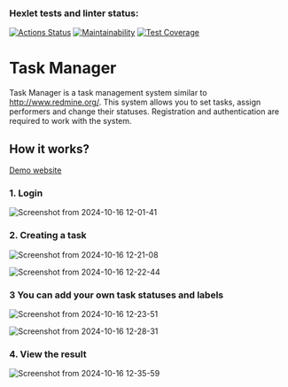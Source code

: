 ### Hexlet tests and linter status:
[![Actions Status](https://github.com/DmitryVerchenko/java-project-99/actions/workflows/hexlet-check.yml/badge.svg)](https://github.com/DmitryVerchenko/java-project-99/actions)
[![Maintainability](https://api.codeclimate.com/v1/badges/e502c06794231034bfad/maintainability)](https://codeclimate.com/github/DmitryVerchenko/java-project-99/maintainability)
[![Test Coverage](https://api.codeclimate.com/v1/badges/e502c06794231034bfad/test_coverage)](https://codeclimate.com/github/DmitryVerchenko/java-project-99/test_coverage)
# Task Manager
Task Manager is a task management system similar to http://www.redmine.org/. This system allows you to set tasks, assign performers and change their statuses. Registration and authentication are required to work with the system.

## How it works?

[Demo website](https://java-project-99-hm0a.onrender.com/#/login)

### 1. Login

![Screenshot from 2024-10-16 12-01-41](https://github.com/user-attachments/assets/2e226d4e-9694-4108-94c3-c4b894f008ee)

### 2. Creating a task

![Screenshot from 2024-10-16 12-21-08](https://github.com/user-attachments/assets/bf0b86c2-e766-4176-b1d7-23988e60142e)

![Screenshot from 2024-10-16 12-22-44](https://github.com/user-attachments/assets/2cb7837b-3cb6-4764-82a8-5e3187522491)


### 3 You can add your own task statuses and labels

![Screenshot from 2024-10-16 12-23-51](https://github.com/user-attachments/assets/39840e6c-495a-4fd3-b96f-449ecf6e1202)

![Screenshot from 2024-10-16 12-28-31](https://github.com/user-attachments/assets/b4a67b84-4488-43d8-85cf-f5f93a60aaf8)

### 4. View the result

![Screenshot from 2024-10-16 12-35-59](https://github.com/user-attachments/assets/96a9bddc-6576-48fd-8325-2b7b2ef37fd9)
